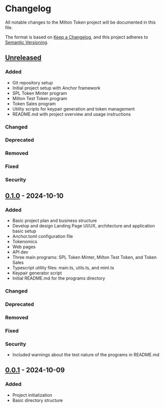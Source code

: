 # Changelog

All notable changes to the Milton Token project will be documented in this file.

The format is based on [Keep a Changelog](https://keepachangelog.com/en/1.0.0/),
and this project adheres to [Semantic Versioning](https://semver.org/spec/v2.0.0.html).

## [Unreleased]

### Added
- Git repository setup
- Initial project setup with Anchor framework
- SPL Token Minter program
- Milton Test Token program
- Token Sales program
- Utility scripts for keypair generation and token management
- README.md with project overview and usage instructions

### Changed

### Deprecated

### Removed

### Fixed

### Security

## [0.1.0] - 2024-10-10

### Added
- Basic project plan and business structure
- Develop and design Landing Page UI/UX, architecture and application basic setup
- Anchor.toml configuration file
- Tokenomics
- Web pages
- API dev
- Three main programs: SPL Token Minter, Milton Test Token, and Token Sales
- Typescript utility files: main.ts, utils.ts, and mint.ts
- Keypair generator script
- Initial README.md for the programs directory

### Changed

### Deprecated

### Removed

### Fixed

### Security
- Included warnings about the test nature of the programs in README.md

## [0.0.1] - 2024-10-09

### Added
- Project initialization
- Basic directory structure

[Unreleased]: https://github.com/yourusername/milton-token-project/compare/v0.1.0...HEAD
[0.1.0]: https://github.com/yourusername/milton-token-project/compare/v0.0.1...v0.1.0
[0.0.1]: https://github.com/yourusername/milton-token-project/releases/tag/v0.0.1